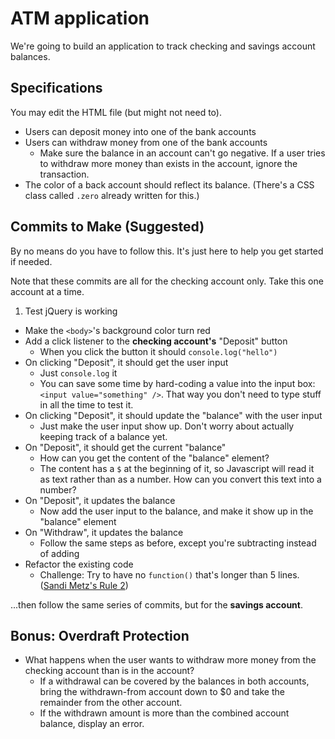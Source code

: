 # ATM application

We're going to build an application to track checking and savings account balances.

## Specifications

You may edit the HTML file (but might not need to).

- Users can deposit money into one of the bank accounts
- Users can withdraw money from one of the bank accounts
  - Make sure the balance in an account can't go negative. If a user tries to withdraw more money than exists in the account, ignore the transaction.
- The color of a back account should reflect its balance. (There's a CSS class called `.zero` already written for this.)

## Commits to Make (Suggested)

By no means do you have to follow this. It's just here to help you get started if needed.

Note that these commits are all for the checking account only. Take this one account at a time.

1. Test jQuery is working
  - Make the `<body>`'s background color turn red
- Add a click listener to the **checking account's** "Deposit" button
  - When you click the button it should `console.log("hello")`
- On clicking "Deposit", it should get the user input
  - Just `console.log` it
  - You can save some time by hard-coding a value into the input box: `<input value="something" />`. That way you don't need to type stuff in all the time to test it.
- On clicking "Deposit", it should update the "balance" with the user input
  - Just make the user input show up. Don't worry about actually keeping track of a balance yet.
- On "Deposit", it should get the current "balance"
  - How can you get the content of the "balance" element?
  - The content has a `$` at the beginning of it, so Javascript will read it as text rather than as a number. How can you convert this text into a number?
- On "Deposit", it updates the balance
  - Now add the user input to the balance, and make it show up in the "balance" element
- On "Withdraw", it updates the balance
  - Follow the same steps as before, except you're subtracting instead of adding
- Refactor the existing code
  - Challenge: Try to have no `function()` that's longer than 5 lines. ([Sandi Metz's Rule 2](https://robots.thoughtbot.com/sandi-metz-rules-for-developers#the-rules))

...then follow the same series of commits, but for the **savings account**.

## Bonus: Overdraft Protection

- What happens when the user wants to withdraw more money from the checking account than is in the account? 
  - If a withdrawal can be covered by the balances in both accounts, bring the withdrawn-from account down to $0 and take the remainder from the other account.
  - If the withdrawn amount is more than the combined account balance, display an error.
